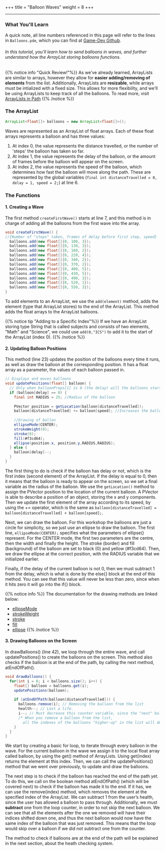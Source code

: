 +++
title = "Balloon Waves"
weight = 8
+++ 

---

### What You'll Learn

A quick note, all line numbers referenced in this page will refer to the lines in `Balloons.pde`, which you can find at [Game-Dev Github](https://github.com/mcpt/game-dev/blob/main/PartOne/Balloons.pde/ "Open Balloons.pde").
###### In this tutorial, you'll learn how to send balloons in waves, and further understand how the ArrayList storing balloons functions.

{{% notice info "Quick Review!"%}}
As we’ve already learned, ArrayLists are similar to arrays, however they allow for **easier adding/removing of elements** from the list. Additionally, ArrayLists are **resizable**, while arrays must be intialized with a fixed size. 
This allows for more flexibility, and we'll be using ArrayLists to keep track of all the balloons.
To read more, visit [ArrayLists in Path](/game-dev/part-i/pathforballoons/#arraylists)
{{% /notice %}}

### The ArrayList
```java
ArrayList<float[]> balloons = new ArrayList<float[]>();
```
Waves are represented as an ArrayList of float arrays. Each of these float arrays represents a balloon and has three values:
1. At index 0, the value represents the distance travelled, or the number of 'steps' the balloon has taken so far.
2. At index 1, the value represents the delay of the balloon, or the amount of frames before the balloon will appear on the screen.
3. At index 2, the value represents the speed of the balloon, which determines how fast the balloon will move along the path.
These are represented by the global variables (`final int distanceTravelled = 0, delay = 1, speed = 2;`) at line 6.

### The Functions
#### 1. Creating a Wave
The first method `createFirstWave()` starts at line 7, and this method is in charge of adding all the balloons from the first wave into the array. 
```java
void createFirstWave() {
//{Number of "steps" taken, frames of delay before first step, speed}
  balloons.add(new float[]{0, 100, 3});
  balloons.add(new float[]{0, 130, 3});
  balloons.add(new float[]{0, 160, 2});
  balloons.add(new float[]{0, 220, 4});
  balloons.add(new float[]{0, 340, 2});
  balloons.add(new float[]{0, 370, 2});
  balloons.add(new float[]{0, 400, 5});
  balloons.add(new float[]{0, 430, 5});
  balloons.add(new float[]{0, 490, 3});
  balloons.add(new float[]{0, 520, 1});
  balloons.add(new float[]{0, 550, 3});
}
```
To add elements to an ArrayList, we use the `add(element)` method, adds the element (type that ArrayList stores) to the end of the ArrayList. This method adds the float arrays to the ArrayList balloons.

{{% notice tip "Adding to a Specific Index"%}}
If we have an ArrayList storing type String that is called subjects and consists of two elements, "Math" and "Science", we could use `add(0,"ICS")` to add it to the start of the ArrayList (index 0).
{{% /notice %}}

#### 2. Updating Balloon Positions
This method (line 23) updates the position of the balloons every time it runs, as well as draw the balloon at the corresponding position. It has a float array as a parameter, the values of each balloon passed in.
```java
// Displays and moves balloons
void updatePositions(float[] balloon) {
  // Only when balloonProps[1] is 0 (the delay) will the balloons start moving.
  if (balloon[delay] == 0) {
    final int RADIUS = 25; //Radius of the balloon
    
    PVector position = getLocation(balloon[distanceTravelled]);
    balloon[distanceTravelled] += balloon[speed]; //Increases the balloon's total steps by the speed
    
    //Drawing of ballon
    ellipseMode(CENTER);
    strokeWeight(0);
    stroke(0);
    fill(#f3cd64);
    ellipse(position.x, position.y,RADIUS,RADIUS);
  } else {
    balloon[delay]--;
  }
}
```
The first thing to do is check if the balloon has delay or not, which is the first index (second element) of the ArrayList. If the delay is equal to 0, then it means that the balloon is ready to appear on the screen, so we set a final variable as the radius of the balloon. We use the `getLocation()` method to assign the PVector position to the location of the current balloon. A PVector is able to describe a position of an object, storing the x and y components. Then we update the first element of the array according to its speed, by using the += operator, which is the same as `balloon[distanceTravelled] = balloon[distanceTravelled] + balloon[speed];`. 

Next, we can draw the balloon. For this workshop the balloons are just a circle for simplicity, so we just use an ellipse to draw the balloon. The first line, `ellipseMode(CENTER);` specifies what the parameters of ellipse() represent. For the CENTER mode, the first two parameters are the centre, then the width and finally the height. The stroke (border) and fill (background) of the balloon are set to black (0) and yellow (#f3cd64). Then, we draw the ellipse at the correct position, with the RADIUS variable that we initialized earlier.

Finally, if the delay of the current balloon is not 0, then we must subtract 1 from the delay, which is what is done by the else{} block at the end of this method. You can see that this value will never be less than zero, since when it hits zero it will go into the if{} block.

{{% notice info %}}
The documentation for the drawing methods are linked below:
- [ellipseMode](https://processing.org/reference/ellipseMode_.html)
- [strokeWeight](https://processing.org/reference/strokeWeight_.html)
- [stroke](https://processing.org/reference/stroke_.html)
- [fill](https://processing.org/reference/fill_.html)
- [ellipse](https://processing.org/reference/ellipse_.html)
{{% /notice %}}

#### 3. Drawing Balloons on the Screen
In drawBalloons() (line 42), we loop through the entire wave, and call updatePositions() to create the balloons on the screen. This method also checks if the balloon is at the end of the path, by calling the next method, atEndOfPath().

```java
void drawBalloons() {
  for(int i = 0; i < balloons.size(); i++) {
    float[] balloon = balloons.get(i);
    updatePositions(balloon);
     
    if (atEndOfPath(balloon[distanceTravelled])) {
      balloons.remove(i); // Removing the balloon from the list
      health--; // Lost a life.
      i--; // Must decrease this counter variable, since the "next" balloon would be skipped 
      /* When you remove a balloon from the list,
        all the indexes of the balloons "higher-up" in the list will decrement by 1 */
    }
  }
}
```
We start by creating a basic for loop, to iterate through every balloon in the wave. For the current balloon in the wave we assign it to the local float array called balloon, by using the get() method of ArrayLists. Using get(index) returns the element at this index. Then, we can call the updatePositions() method that we went over previously, to update and draw the balloons. 

The next step is to check if the balloon has reached the end of the path yet. To do this, we call on the boolean method atEndOfPath() (which will be covered next) to check if the balloon has made it to the end. If it has, we can use the remove(index) method, which removes the element at the specified index of the ArrayList. We can subtract 1 from the user’s health, since the user has allowed a balloon to pass through. Additionally, we must **subtract** one from the loop counter, in order to not skip the next balloon. We can see that all the elements after the one we removed will have their indices shifted down one, and thus the next balloon would now have the same index of the balloon that was just removed. This means that the loop would skip over a balloon if we did not subtract one from the counter.


The method to check if balloons are at the end of the path will be explained in the next section, about the heath checking system. 
